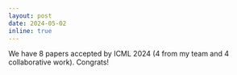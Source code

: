 ```yaml
---
layout: post
date: 2024-05-02
inline: true
---
```


We have 8 papers accepted by ICML 2024 (4 from my team and 4 collaborative work). Congrats!
